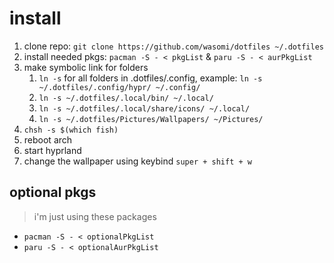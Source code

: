 # install

1. clone repo: `git clone https://github.com/wasomi/dotfiles ~/.dotfiles`
2. install needed pkgs: `pacman -S - < pkgList` & `paru -S - < aurPkgList`
3. make symbolic link for folders
   1. `ln -s` for all folders in .dotfiles/.config, example: `ln -s ~/.dotfiles/.config/hypr/ ~/.config/`
   2. `ln -s ~/.dotfiles/.local/bin/ ~/.local/`
   3. `ln -s ~/.dotfiles/.local/share/icons/ ~/.local/`
   4. `ln -s ~/.dotfiles/Pictures/Wallpapers/ ~/Pictures/`
4. `chsh -s $(which fish)`
5. reboot arch
6. start hyprland
7. change the wallpaper using keybind `super + shift + w`

## optional pkgs

> i'm just using these packages

- `pacman -S - < optionalPkgList`
- `paru -S - < optionalAurPkgList`

